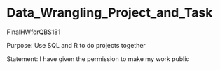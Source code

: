 # Data_Wrangling_Project_and_Task
FinalHWforQBS181

Purpose: Use SQL and R to do projects together

Statement: I have given the permission to make my work public




